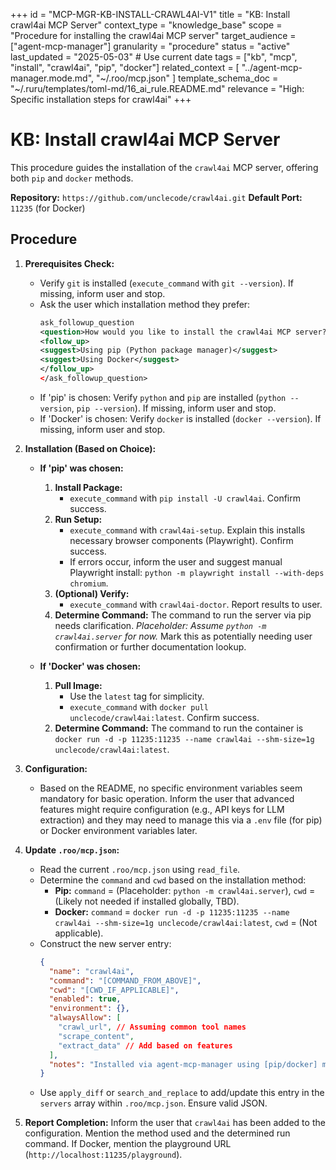 +++
id = "MCP-MGR-KB-INSTALL-CRAWL4AI-V1"
title = "KB: Install crawl4ai MCP Server"
context_type = "knowledge_base"
scope = "Procedure for installing the crawl4ai MCP server"
target_audience = ["agent-mcp-manager"]
granularity = "procedure"
status = "active"
last_updated = "2025-05-03" # Use current date
tags = ["kb", "mcp", "install", "crawl4ai", "pip", "docker"]
related_context = [
    "../agent-mcp-manager.mode.md",
    "~/.roo/mcp.json"
    ]
template_schema_doc = "~/.ruru/templates/toml-md/16_ai_rule.README.md"
relevance = "High: Specific installation steps for crawl4ai"
+++

# KB: Install crawl4ai MCP Server

This procedure guides the installation of the `crawl4ai` MCP server, offering both `pip` and `docker` methods.

**Repository:** `https://github.com/unclecode/crawl4ai.git`
**Default Port:** `11235` (for Docker)

## Procedure

1.  **Prerequisites Check:**
    *   Verify `git` is installed (`execute_command` with `git --version`). If missing, inform user and stop.
    *   Ask the user which installation method they prefer:
        ```xml
        ask_followup_question
        <question>How would you like to install the crawl4ai MCP server?</question>
        <follow_up>
        <suggest>Using pip (Python package manager)</suggest>
        <suggest>Using Docker</suggest>
        </follow_up>
        </ask_followup_question>
        ```
    *   If 'pip' is chosen: Verify `python` and `pip` are installed (`python --version`, `pip --version`). If missing, inform user and stop.
    *   If 'Docker' is chosen: Verify `docker` is installed (`docker --version`). If missing, inform user and stop.

2.  **Installation (Based on Choice):**

    *   **If 'pip' was chosen:**
        1.  **Install Package:**
            *   `execute_command` with `pip install -U crawl4ai`. Confirm success.
        2.  **Run Setup:**
            *   `execute_command` with `crawl4ai-setup`. Explain this installs necessary browser components (Playwright). Confirm success.
            *   If errors occur, inform the user and suggest manual Playwright install: `python -m playwright install --with-deps chromium`.
        3.  **(Optional) Verify:**
            *   `execute_command` with `crawl4ai-doctor`. Report results to user.
        4.  **Determine Command:** The command to run the server via pip needs clarification. *Placeholder: Assume `python -m crawl4ai.server` for now.* Mark this as potentially needing user confirmation or further documentation lookup.

    *   **If 'Docker' was chosen:**
        1.  **Pull Image:**
            *   Use the `latest` tag for simplicity.
            *   `execute_command` with `docker pull unclecode/crawl4ai:latest`. Confirm success.
        2.  **Determine Command:** The command to run the container is `docker run -d -p 11235:11235 --name crawl4ai --shm-size=1g unclecode/crawl4ai:latest`.

3.  **Configuration:**
    *   Based on the README, no specific environment variables seem mandatory for basic operation. Inform the user that advanced features might require configuration (e.g., API keys for LLM extraction) and they may need to manage this via a `.env` file (for pip) or Docker environment variables later.

4.  **Update `.roo/mcp.json`:**
    *   Read the current `.roo/mcp.json` using `read_file`.
    *   Determine the `command` and `cwd` based on the installation method:
        *   **Pip:** `command` = (Placeholder: `python -m crawl4ai.server`), `cwd` = (Likely not needed if installed globally, TBD).
        *   **Docker:** `command` = `docker run -d -p 11235:11235 --name crawl4ai --shm-size=1g unclecode/crawl4ai:latest`, `cwd` = (Not applicable).
    *   Construct the new server entry:
        ```json
        {
          "name": "crawl4ai",
          "command": "[COMMAND_FROM_ABOVE]",
          "cwd": "[CWD_IF_APPLICABLE]",
          "enabled": true,
          "environment": {},
          "alwaysAllow": [
            "crawl_url", // Assuming common tool names
            "scrape_content",
            "extract_data" // Add based on features
          ],
          "notes": "Installed via agent-mcp-manager using [pip/docker] method."
        }
        ```
    *   Use `apply_diff` or `search_and_replace` to add/update this entry in the `servers` array within `.roo/mcp.json`. Ensure valid JSON.

5.  **Report Completion:** Inform the user that `crawl4ai` has been added to the configuration. Mention the method used and the determined run command. If Docker, mention the playground URL (`http://localhost:11235/playground`).
